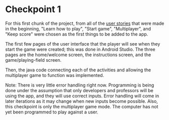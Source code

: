 # Checkpoint 1

For this first chunk of the project, from all of the [user stories](../user%20stories.md) that were made in the beginning, "Learn how to play", "Start game", "Multiplayer", and "Keep score" were chosen as the first things to be added to the app.

The first few pages of the user interface that the player will see when they start the game were created; this was done in Android Studio. The three pages are the home/welcome screen, the instructions screen, and the game/playing-field screen.

Then, the java code connecting each of the activities and allowing the multiplayer game to function was implemented.

Note: There is very little error handling right now. Programming is being done under the assumption that only developers and professors will be using the app, and they will use correct inputs. Error handling will come in later iterations as it may change when new inputs become possible. Also, this checkpoint is only the multiplayer game mode. The computer has not yet been programmed to play against a user.
